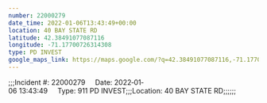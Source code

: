 ```yaml
---
number: 22000279
date_time: 2022-01-06T13:43:49+00:00
location: 40 BAY STATE RD
latitude: 42.38491077087116
longitude: -71.17700726314308
type: PD INVEST
google_maps_link: https://maps.google.com/?q=42.38491077087116,-71.17700726314308
---
```


;;;Incident #: 22000279     Date: 2022‐01‐06 13:43:49     Type: 911 PD INVEST;;;Location: 40 BAY STATE RD;;;;;;
